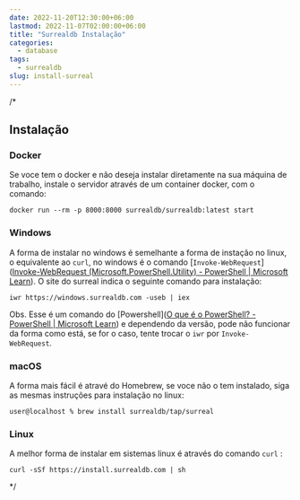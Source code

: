 ```yaml
---
date: 2022-11-20T12:30:00+06:00
lastmod: 2022-11-07T02:00:00+06:00
title: "Surrealdb Instalação"
categories:
  - database
tags:
  - surrealdb
slug: install-surreal
---
```


/*
## Instalação

### Docker

Se voce tem o docker e não deseja instalar diretamente na sua máquina de trabalho, instale o servidor através de um container docker, com o comando:

```ssh
docker run --rm -p 8000:8000 surrealdb/surrealdb:latest start
```

### Windows

A forma de instalar no windows é semelhante a forma de instação no linux, o equivalente ao `curl`, no windows é o comando [`Invoke-WebRequest`]([Invoke-WebRequest (Microsoft.PowerShell.Utility) - PowerShell | Microsoft Learn](https://learn.microsoft.com/en-us/powershell/module/microsoft.powershell.utility/invoke-webrequest?view=powershell-7.3)). O site do surreal indica o seguinte comando para instalação:

```ssh
iwr https://windows.surrealdb.com -useb | iex
```

Obs. Esse é um comando do [Powershell]([O que é o PowerShell? - PowerShell | Microsoft Learn](https://learn.microsoft.com/pt-br/powershell/scripting/overview?view=powershell-7.3)) e dependendo da versão, pode não funcionar da forma como está, se for o caso, tente trocar o `iwr` por  `Invoke-WebRequest`.  

### macOS

A forma mais fácil é atravé do Homebrew, se voce não o tem instalado, siga as mesmas instruções para instalação no linux:

``` ssh
user@localhost % brew install surrealdb/tap/surreal
```

### Linux

A melhor forma de instalar em sistemas linux é através do comando `curl` :

``` ssh
curl -sSf https://install.surrealdb.com | sh
```
*/